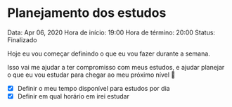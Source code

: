 # Planejamento dos estudos

Data: Apr 06, 2020
Hora de início: 19:00
Hora de término: 20:00
Status: Finalizado

Hoje eu vou começar definindo o que eu vou fazer durante a semana.

Isso vai me ajudar a ter compromisso com meus estudos, e ajudar planejar o que eu vou estudar para chegar ao meu próximo nível 🚀

- [x]  Definir o meu tempo disponível para estudos por dia
- [x]  Definir em qual horário em irei estudar